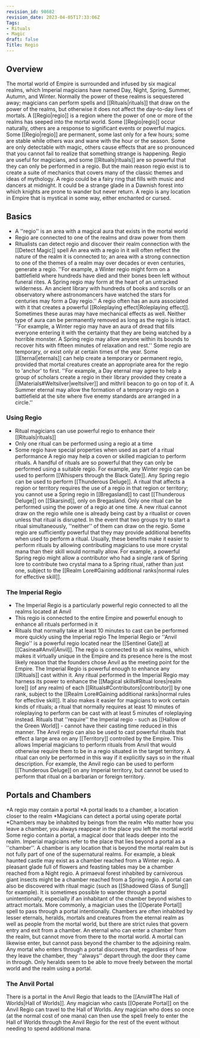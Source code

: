 ```yaml
---
revision_id: 98682
revision_date: 2023-04-05T17:33:06Z
Tags:
- Rituals
- Magic
draft: false
Title: Regio
---
```

## Overview
The mortal world of Empire is surrounded and infused by six magical realms, which Imperial magicians have named Day, Night, Spring, Summer, Autumn, and Winter. Normally the power of these realms is sequestered away; magicians can perform spells and [[Rituals|rituals]] that draw on the power of the realms, but otherwise it does not affect the day-to-day lives of mortals.
A [[Regio|regio]] is a region where the power of one or more of the realms has seeped into the mortal world. Some [[Regio|regio]] occur naturally, others are a response to significant events or powerful magics. Some [[Regio|regio]] are permanent, some last only for a few hours; some are stable while others wax and wane with the hour or the season. Some are only detectable with magic, others cause effects that are so pronounced that you cannot fail to realize that something strange is happening.
Regio are useful for magicians, and some [[Rituals|rituals]] are so powerful that they can only be performed in a regio. But the main reason regio exist is to create a suite of mechanics that covers many of the classic themes and ideas of mythology. A regio could be a fairy ring that fills with music and dancers at midnight. It could be a strange glade in a Dawnish forest into which knights are prone to wander but never return. A regio is any location in Empire that is mystical in some way, either enchanted or cursed.
## Basics
* A ''regio'' is an area with a magical aura that exists in the mortal world
* Regio are connected to one of the realms and draw power from them
* Ritualists can detect regio and discover their realm connection with the [[Detect Magic]] spell
An area with a regio in it will often reflect the nature of the realm it is connected to; an area with a strong connection to one of the themes of a realm may over decades or even centuries, generate a regio.
''For example, a Winter regio might form on a battlefield where hundreds have died and their bones been left without funeral rites. A Spring regio may form at the heart of an untracked wilderness. An ancient library with hundreds of books and scrolls or an observatory where astronomancers have watched the stars for centuries may form a Day regio.''
A regio often has an aura associated with it that creates a powerful [[Roleplaying effect|Roleplaying effect]]. Sometimes these auras may have mechanical effects as well. Neither type of aura can be permanently removed as long as the regio is intact.
''For example, a Winter regio may have an aura of dread that fills everyone entering it with the certainty that they are being watched by a horrible monster. A Spring regio may allow anyone within its bounds to recover hits with fifteen minutes of relaxation and rest.''
Some regio are temporary, or exist only at certain times of the year. Some [[Eternal|eternals]] can help create a temporary or permanent regio, provided that mortal creatures create an appropriate area for the regio to 'anchor' to first.
''For example, a Day eternal may agree to help a group of scholars create a regio in their library provided they create a [[Materials#Weltsilver|weltsilver]] and mithril beacon to go on top of it. A Summer eternal may allow the formation of a temporary regio on a battlefield at the site where five enemy standards are arranged in a circle.''
### Using Regio
* Ritual magicians can use powerful regio to enhance their [[Rituals|rituals]]
* Only one ritual can be performed using a regio at a time
* Some regio have special properties when used as part of a ritual performance
A regio may help a coven or skilled magician to perform rituals. A handful of rituals are so powerful that they can only be performed using a suitable regio. For example, any Winter regio can be used to perform [[Whispers through the Black Gate]]. Any Spring regio can be used to perform [[Thunderous Deluge]].
A ritual that affects a region or territory requires the use of a regio in that region or territory; you cannot use a Spring regio in [[Bregasland]] to cast [[Thunderous Deluge]] on [[Skarsind]], only on Bregasland.
Only one ritual can be performed using the power of a regio at one time. A new ritual cannot draw on the regio while one is already being cast by a ritualist or coven unless that ritual is disrupted. In the event that two groups try to start a ritual simultaneously, ''neither'' of them can draw on the regio.
Some regio are sufficiently powerful that they may provide additional benefits when used to perform a ritual. Usually, these benefits make it easier to perform rituals by allowing contributing magicians to use more crystal mana than their skill would normally allow. For example, a powerful Spring regio might allow a contributor who had a single rank of Spring lore to contribute two crystal mana to a Spring ritual, rather than just one, subject to the [[Realm Lore#Gaining additional ranks|normal rules for effective skill]].
### The Imperial Regio
* The Imperial Regio is a particularly powerful regio connected to all the realms located at Anvil
* This regio is connected to the entire Empire and powerful enough to enhance all rituals performed in it
* Rituals that normally take at least 10 minutes to cast can be performed more quickly using the Imperial regio
The Imperial Regio or ''Anvil Regio'' is a powerful regio located near the [[Sentinel Gate]] at [[Casinea#Anvil|Anvil]]. The regio is connected to all six realms, which makes it virtually unique in the Empire and its presence here is the most likely reason that the founders chose Anvil as the meeting point for the Empire.
The Imperial Regio is powerful enough to enhance any [[Rituals]] cast within it. Any ritual performed in the Imperial Regio may harness its power to enhance the [[Magical skills#Ritual lores|realm lore]] (of any realm) of each [[Rituals#Contributors|contributor]] by one rank, subject to the [[Realm Lore#Gaining additional ranks|normal rules for effective skill]]. It also makes it easier for magicians to work certain kinds of rituals; a ritual that normally requires at least 10 minutes of roleplaying to perform can be cast with at least 5 minutes of roleplaying instead. Rituals that ''require'' the Imperial regio - such as [[Hallow of the Green World]] - cannot have their casting time reduced in this manner.
The Anvil regio can also be used to cast powerful rituals that effect a large area on any [[Territory]] controlled by the Empire. This allows Imperial magicians to perform rituals from Anvil that would otherwise require them to be in a regio situated in the target territory. A ritual can only be performed in this way if it explicitly says so in the ritual description. For example, the Anvil regio can be used to perform [[Thunderous Deluge]] on any Imperial territory, but cannot be used to perform that ritual on a barbarian or foreign territory.
## Portals and Chambers
*A regio may contain a portal
*A portal leads to a chamber, a location closer to the realm
*Magicians can detect a portal using operate portal
*Chambers may be inhabited by beings from the realm
*No matter how you leave a chamber, you always reappear in the place you left the mortal world
Some regio contain a portal, a magical door that leads deeper into the realm. Imperial magicians refer to the place that lies beyond a portal as a ''chamber''. A chamber is any location that is beyond the mortal realm but is not fully part of one of the supernatural realms. For example, a bleak haunted castle may exist as a chamber reached from a Winter regio. A pleasant glade full of flowers and feasting tables may be a chamber reached from a Night regio. A primaeval forest inhabited by carnivorous giant insects might be a chamber reached from a Spring regio.
A portal can also be discovered with ritual magic (such as [[Shadowed Glass of Sung]] for example). It is sometimes possible to wander through a portal unintentionally, especially if an inhabitant of the chamber beyond wishes to attract mortals. More commonly, a magician uses the [[Operate Portal]] spell to pass through a portal intentionally.
Chambers are often inhabited by lesser eternals, heralds, mortals and creatures from the eternal realm as well as people from the mortal world, but there are strict rules that govern entry and exit from a chamber. An eternal who can enter a chamber from the realm, but cannot move from there to the mortal world. A mortal can likewise enter, but cannot pass beyond the chamber to the adjoining realm. Any mortal who enters through a portal discovers that, regardless of how they leave the chamber, they ''always'' depart through the door they came in through. Only heralds seem to be able to move freely between the mortal world and the realm using a portal.
### The Anvil Portal
There is a portal in the Anvil Regio that leads to the [[Anvil#The Hall of Worlds|Hall of Worlds]]. Any magician who casts [[Operate Portal]] on the Anvil Regio can travel to the Hall of Worlds. 
Any magician who does so once (at the normal cost of one mana) can then use the spell freely to enter the Hall of Worlds through the Anvil Regio for the rest of the event without needing to spend additional mana.